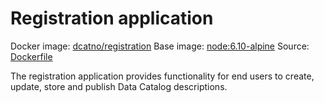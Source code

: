 # Registration application

Docker image: [dcatno/registration](https://hub.docker.com/r/dcatno/registration/)
Base image: [node:6.10-alpine]()
Source: [Dockerfile](https://raw.githubusercontent.com/Altinn/fdk/develop/registrering-gui/Dockerfile)

The registration application provides functionality for end users to create, update, store
and publish Data Catalog descriptions.

